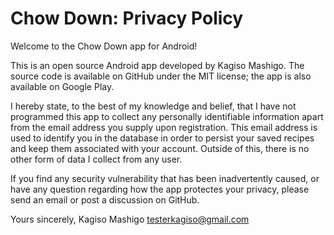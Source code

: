 # Chow Down: Privacy Policy

Welcome to the Chow Down app for Android!

This is an open source Android app developed by Kagiso Mashigo. The source code is available on GitHub under the MIT license; the app is also available on Google Play.

I hereby state, to the best of my knowledge and belief, that I have not programmed this app to collect any personally identifiable information apart from the email address you supply upon registration. This email address is used to identify you in the database in order to persist your saved recipes and keep them associated with your account. Outside of this, there is no other form of data I collect from any user.

If you find any security vulnerability that has been inadvertently caused, or have any question regarding how the app protectes your privacy, please send an email or post a discussion on GitHub.

Yours sincerely,
Kagiso Mashigo
testerkagiso@gmail.com

